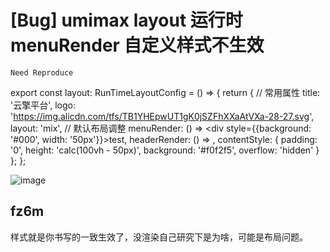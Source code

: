 # [Bug] umimax layout 运行时 menuRender 自定义样式不生效

`Need Reproduce`

export const layout: RunTimeLayoutConfig = () => {
return {
// 常用属性
title: '云擎平台',
logo: 'https://img.alicdn.com/tfs/TB1YHEpwUT1gK0jSZFhXXaAtVXa-28-27.svg',
layout: 'mix',
// 默认布局调整
menuRender: () => <div style={{background: '#000', width: '50px'}}>test</div>,
headerRender: () => <LayoutHeader />,
contentStyle: {
padding: '0',
height: 'calc(100vh - 50px)',
background: '#f0f2f5',
overflow: 'hidden'
}
};
};

![image](https://github.com/umijs/umi/assets/73830471/3a5c5208-af9f-4892-983e-b8af3c3333fd)

## fz6m

样式就是你书写的一致生效了，没渲染自己研究下是为啥，可能是布局问题。
